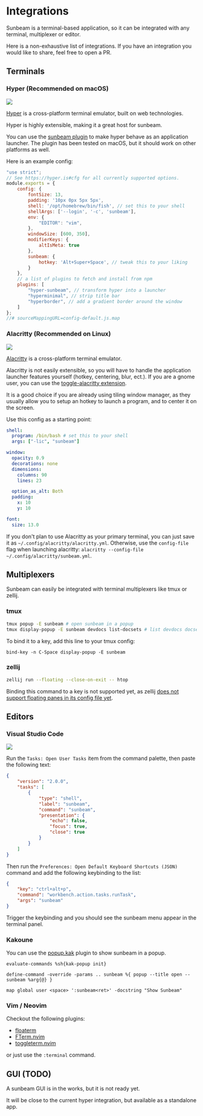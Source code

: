 # Integrations

Sunbeam is a terminal-based application, so it can be integrated with any terminal, multiplexer or editor.

Here is a non-exhaustive list of integrations. If you have an integration you would like to share, feel free to open a PR.

## Terminals

### Hyper (Recommended on macOS)

![](../assets/hyper.jpeg)

[Hyper](https://hyper.is/) is a cross-platform terminal emulator, built on web technologies.

Hyper is highly extensible, making it a great host for sunbeam.

You can use the [sunbeam plugin](https://www.npmjs.com/package/hyper-sunbeam) to make hyper behave as an application launcher.
The plugin has been tested on macOS, but it should work on other platforms as well.

Here is an example config:

```js
"use strict";
// See https://hyper.is#cfg for all currently supported options.
module.exports = {
    config: {
        fontSize: 13,
        padding: '10px 0px 5px 5px',
        shell: '/opt/homebrew/bin/fish', // set this to your shell
        shellArgs: ['--login', '-c', 'sunbeam'],
        env: {
            "EDITOR": "vim",
        },
        windowSize: [600, 350],
        modifierKeys: {
            altIsMeta: true
        },
        sunbeam: {
            hotkey: 'Alt+Super+Space', // tweak this to your liking
        }
    },
    // a list of plugins to fetch and install from npm
    plugins: [
        "hyper-sunbeam", // transform hyper into a launcher
        "hyperminimal", // strip title bar
        "hyperborder", // add a gradient border around the window
    ]
};
//# sourceMappingURL=config-default.js.map
```

### Alacritty (Recommended on Linux)

![](../assets/alacritty.jpeg)

[Alacritty](https://github.com/alacritty/alacritty) is a cross-platform terminal emulator.

Alacritty is not easily extensible, so you will have to handle the application launcher features yourself (hotkey, centering, blur, ect.).
If you are a gnome user, you can use the [toggle-alacritty extension](https://extensions.gnome.org/extension/3942/toggle-alacritty/).

It is a good choice if you are already using tiling window manager, as they usually allow you to setup an hotkey to launch a program, and to center it on the screen.

Use this config as a starting point:

```yml
shell:
  program: /bin/bash # set this to your shell
  args: ["-lic", "sunbeam"]

window:
  opacity: 0.9
  decorations: none
  dimensions:
    columns: 90
    lines: 23

  option_as_alt: Both
  padding:
    x: 10
    y: 10

font:
  size: 13.0
```

If you don't plan to use Alacritty as your primary terminal, you can just save it as `~/.config/alacritty/alacritty.yml`.
Otherwise, use the `config-file` flag when launching alacritty: `alacritty --config-file ~/.config/alacritty/sunbeam.yml`.

## Multiplexers

Sunbeam can easily be integrated with terminal multiplexers like tmux or zellij.

### tmux

```sh
tmux popup -E sunbeam # open sunbeam in a popup
tmux display-popup -E sunbeam devdocs list-docsets # list devdocs docsets in a popup
```

To bind it to a key, add this line to your tmux config:

```
bind-key -n C-Space display-popup -E sunbeam
```

### zellij

```sh
zellij run --floating --close-on-exit -- htop
```

Binding this command to a key is not supported yet, as zellij [does not support floating panes in its config file yet](https://github.com/zellij-org/zellij/discussions/2518).

## Editors

### Visual Studio Code

![](../assets/vscode.png)

Run the `Tasks: Open User Tasks` item from the command palette, then paste the following text:

```json
{
    "version": "2.0.0",
    "tasks": [
        {
            "type": "shell",
            "label": "sunbeam",
            "command": "sunbeam",
            "presentation": {
                "echo": false,
                "focus": true,
                "close": true
            }
        }
    ]
}
```

Then run the `Preferences: Open Default Keyboard Shortcuts (JSON)` command and add the following keybinding to the list:

```json
{
    "key": "ctrl+alt+p",
    "command": "workbench.action.tasks.runTask",
    "args": "sunbeam"
}
```

Trigger the keybinding and you should see the sunbeam menu appear in the terminal panel.

### Kakoune

You can use the [popup.kak](https://github.com/enricozb/popup.kak) plugin to show sunbeam in a popup.

```
evaluate-commands %sh{kak-popup init}

define-command -override -params .. sunbeam %{ popup --title open -- sunbeam %arg{@} }

map global user <space> ':sunbeam<ret>' -docstring "Show Sunbeam"
```

### Vim / Neovim

Checkout the following plugins:

- [floaterm](https://github.com/voldikss/vim-floaterm)
- [FTerm.nvim](https://github.com/numToStr/FTerm.nvim)
- [toggleterm.nvim](https://github.com/akinsho/toggleterm.nvim)

or just use the `:terminal` command.

## GUI (TODO)

A sunbeam GUI is in the works, but it is not ready yet.

It will be close to the current hyper integration, but available as a standalone app.
